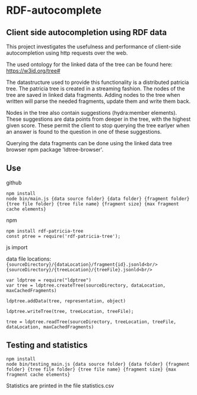 # RDF-autocomplete

## Client side autocompletion using RDF data
This project investigates the usefulness and performance of client-side autocompletion using http requests over the web.

The used ontology for the linked data of the tree can be found here: https://w3id.org/tree#

The datastructure used to provide this functionality is a distributed patricia tree.
The patricia tree is created in a streaming fashion.
The nodes of the tree are saved in linked data fragments.
Adding nodes to the tree when written will parse the needed fragments, update them and write them back.

Nodes in the tree also contain suggestions (hydra:member elements).
These suggestions are data points from deeper in the tree, with the highest given score.
These permit the client to stop querying the tree earlyer when an answer is found to the question in one of these suggestions.

Querying the data fragments can be done using the linked data tree browser npm package 'ldtree-browser'.


## Use


github
```
npm install 
node bin/main.js {data source folder} {data folder} {fragment folder} {tree file folder} {tree file name} {fragment size} {max fragment cache elements}
```

npm
```
npm install rdf-patricia-tree
const ptree = require('rdf-patricia-tree');
```
js import

data file locations:<br/>
`
{sourceDirectory}/{dataLocation}/fragment{id}.jsonld<br/>
{sourceDirectory}/{treeLocation}/{treeFile}.jsonld<br/>
`
```
var ldptree = require("ldptree")
var tree = ldptree.createTree(sourceDirectory, dataLocation, maxCachedFragments)

ldptree.addData(tree, representation, object)

ldptree.writeTree(tree, treeLocation, treeFile);

tree = ldptree.readTree(sourceDirectory, treeLocation, treeFile, dataLocation, maxCachedFragments)
```



## Testing and statistics
```
npm install
node bin/testing_main.js {data source folder} {data folder} {fragment folder} {tree file folder} {tree file name} {fragment size} {max fragment cache elements}
```
Statistics are printed in the file statistics.csv



